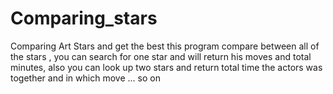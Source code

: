 # Comparing_stars
Comparing Art Stars and get the best 
this program compare between all of the stars , you can search for one star and will return his moves and total minutes, also you can look up  two stars and return total time the actors was together  and in which move ... so on  
